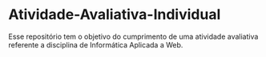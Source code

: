 # Atividade-Avaliativa-Individual
Esse repositório tem o objetivo do cumprimento de uma atividade avaliativa referente a disciplina de Informática Aplicada a Web.
